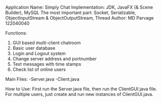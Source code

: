 Application Name: Simply Chat
Implementation: JDK, JavaFX (& Scene Builder), MySQL
The most important part: Socket, Serializable, ObjectInputStream & ObjectOutputStream, Thread
Author: MD Parvage 122040040

Functions:
1. GUI based multi-client chatroom
2. Basic user database
3. Login and Logout system
4. Change server address and portnumber
5. Text messages with time stamps
6. Check list of online users

Main Files:
-Server.java
-Client.java

How to Use:
First run the Server.java file, then run the ClientGUI.java file. For multiple users, just create and run new instances of ClientGUI.java.
